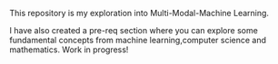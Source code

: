 This repository is my exploration into Multi-Modal-Machine Learning.

I have also created a pre-req section where you can explore some fundamental concepts from machine learning,computer science and mathematics.
Work in progress!
